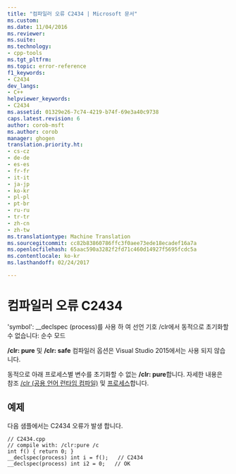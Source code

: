 ```yaml
---
title: "컴파일러 오류 C2434 | Microsoft 문서"
ms.custom: 
ms.date: 11/04/2016
ms.reviewer: 
ms.suite: 
ms.technology:
- cpp-tools
ms.tgt_pltfrm: 
ms.topic: error-reference
f1_keywords:
- C2434
dev_langs:
- C++
helpviewer_keywords:
- C2434
ms.assetid: 01329e26-7c74-4219-b74f-69e3a40c9738
caps.latest.revision: 6
author: corob-msft
ms.author: corob
manager: ghogen
translation.priority.ht:
- cs-cz
- de-de
- es-es
- fr-fr
- it-it
- ja-jp
- ko-kr
- pl-pl
- pt-br
- ru-ru
- tr-tr
- zh-cn
- zh-tw
ms.translationtype: Machine Translation
ms.sourcegitcommit: cc82b83860786ffc3f0aee73ede18ecadef16a7a
ms.openlocfilehash: 65aac590a3282f2fd71c460d14927f5695fcdc5a
ms.contentlocale: ko-kr
ms.lasthandoff: 02/24/2017

---
```

# <a name="compiler-error-c2434"></a>컴파일러 오류 C2434
'symbol': __declspec (process)를 사용 하 여 선언 기호 /clr에서 동적으로 초기화할 수 없습니다: 순수 모드  
  
 **/clr: pure** 및 **/clr: safe** 컴파일러 옵션은 Visual Studio 2015에서는 사용 되지 않습니다.  
  
 동적으로 아래 프로세스별 변수를 초기화할 수 없는 **/clr: pure**합니다. 자세한 내용은 참조 [/clr (공용 언어 런타임 컴파일)](../../build/reference/clr-common-language-runtime-compilation.md) 및 [프로세스](../../cpp/process.md)합니다.  
  
## <a name="example"></a>예제  
 다음 샘플에서는 C2434 오류가 발생 합니다.  
  
```  
// C2434.cpp  
// compile with: /clr:pure /c  
int f() { return 0; }  
__declspec(process) int i = f();   // C2434  
__declspec(process) int i2 = 0;   // OK  
```

